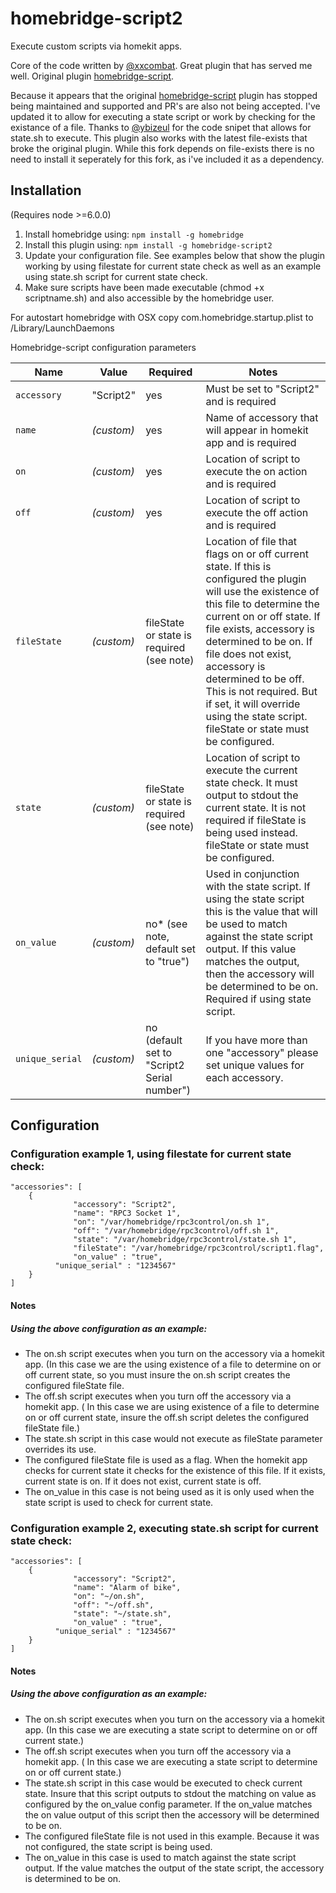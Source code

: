 homebridge-script2
==============

Execute custom scripts via homekit apps.

Core of the code written by [@xxcombat](https://github.com/xxcombat/). Great plugin that has served me well.
Original plugin [homebridge-script](https://github.com/xxcombat/homebridge-script).

Because it appears that the original [homebridge-script](https://github.com/xxcombat/homebridge-script) plugin has stopped being maintained and supported and PR's are also not being accepted. I've updated it to allow for executing a state script or work by checking for the existance of a file. Thanks to [@ybizeul](https://github.com/ybizeul/) for the code snipet that allows for state.sh to execute. This plugin also works with the latest file-exists that broke the original plugin.
While this fork depends on file-exists there is no need to install it seperately for this fork, as i've included it as a dependency.


## Installation
(Requires node >=6.0.0)

1. Install homebridge using: `npm install -g homebridge`
2. Install this plugin using: `npm install -g homebridge-script2`
3. Update your configuration file. See examples below that show the plugin working by using filestate for current state check as well as an example using state.sh script for current state check.
4. Make sure scripts have been made executable (chmod +x scriptname.sh) and also accessible by the homebridge user. 

For autostart homebridge with OSX copy com.homebridge.startup.plist to /Library/LaunchDaemons

Homebridge-script configuration parameters

Name | Value | Required | Notes
----------- | ------- | -------------- | --------------
`accessory` | "Script2" | yes | Must be set to "Script2" and is required
`name` | _(custom)_ | yes | Name of accessory that will appear in homekit app and is required
`on` | _(custom)_ | yes | Location of script to execute the on action and is required
`off` | _(custom)_ | yes | Location of script to execute the off action and is required
`fileState` | _(custom)_ | fileState or state is required (see note) | Location of file that flags on or off current state. If this is configured the plugin will use the existence of this file to determine the current on or off state. If file exists, accessory is determined to be on. If file does not exist, accessory is determined to be off. This is not required. But if set, it will override using the state script. fileState or state must be configured.
`state` | _(custom)_ | fileState or state is required (see note) | Location of script to execute the current state check. It must output to stdout the current state. It is not required if fileState is being used instead. fileState or state must be configured.
`on_value` | _(custom)_ | no* (see note, default set to "true") | Used in conjunction with the state script. If using the state script this is the value that will be used to match against the state script output. If this value matches the output, then the accessory will be determined to be on. Required if using state script.
`unique_serial` | _(custom)_ | no (default set to "Script2 Serial number") | If you have more than one "accessory" please set unique values for each accessory.

## Configuration

### Configuration example 1, using filestate for current state check:

```
"accessories": [
	{
              "accessory": "Script2",
              "name": "RPC3 Socket 1",
              "on": "/var/homebridge/rpc3control/on.sh 1",
              "off": "/var/homebridge/rpc3control/off.sh 1",
              "state": "/var/homebridge/rpc3control/state.sh 1",
              "fileState": "/var/homebridge/rpc3control/script1.flag",
              "on_value" : "true",
	      "unique_serial" : "1234567"
	}
]
```
#### Notes
##### Using the above configuration as an example:
- The on.sh script executes when you turn on the accessory via a homekit app. (In this case we are the using existence of a file to determine on or off current state, so you must insure the on.sh script creates the configured fileState file.
- The off.sh script executes when you turn off the accessory via a homekit app. ( In this case we are using existence of a file to determine on or off current state, insure the off.sh script deletes the configured fileState file.)
- The state.sh script in this case would not execute as fileState parameter overrides its use.
- The configured fileState file is used as a flag. When the homekit app checks for current state it checks for the existence of this file. If it exists, current state is on. If it does not exist, current state is off.
- The on_value in this case is not being used as it is only used when the state script is used to check for current state.

### Configuration example 2, executing state.sh script for current state check:
```
"accessories": [
	{
              "accessory": "Script2",
              "name": "Alarm of bike",
              "on": "~/on.sh",
              "off": "~/off.sh",
              "state": "~/state.sh",
              "on_value" : "true",
	      "unique_serial" : "1234567"
	}
]
```
#### Notes
##### Using the above configuration as an example:
- The on.sh script executes when you turn on the accessory via a homekit app. (In this case we are executing a state script to determine on or off current state.)
- The off.sh script executes when you turn off the accessory via a homekit app. ( In this case we are executing a state script to determine on or off current state.)
- The state.sh script in this case would be executed to check current state.  Insure that this script outputs to stdout the matching on value as configured by the on_value config parameter. If the on_value matches the on value output of this script then the accessory will be determined to be on.
- The configured fileState file is not used in this example. Because it was not configured, the state script is being used.
- The on_value in this case is used to match against the state script output. If the value matches the output of the state script, the accessory is determined to be on.

